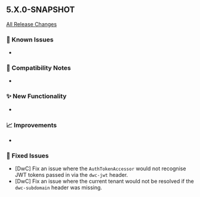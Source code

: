 ## 5.X.0-SNAPSHOT

[All Release Changes](https://github.com/SAP/cloud-sdk-java/releases)

### 🚧 Known Issues

- 

### 🔧 Compatibility Notes

- 

### ✨ New Functionality

- 

### 📈 Improvements

- 

### 🐛 Fixed Issues

- [DwC] Fix an issue where the `AuthTokenAccessor` would not recognise JWT tokens passed in via the `dwc-jwt` header.
- [DwC] Fix an issue where the current tenant would not be resolved if the `dwc-subdomain` header was missing. 
